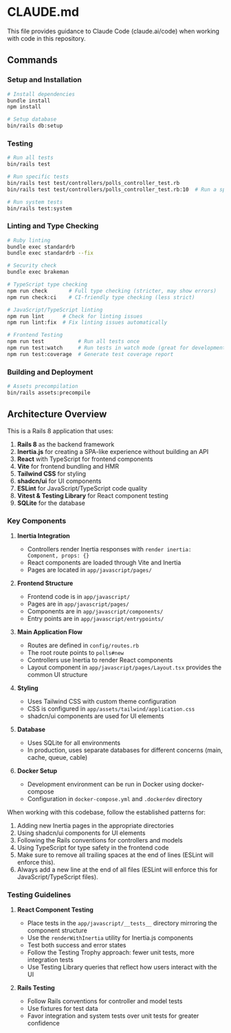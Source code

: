 # CLAUDE.md

This file provides guidance to Claude Code (claude.ai/code) when working with code in this repository.

## Commands

### Setup and Installation

```bash
# Install dependencies
bundle install
npm install

# Setup database
bin/rails db:setup
```

### Testing

```bash
# Run all tests
bin/rails test

# Run specific tests
bin/rails test test/controllers/polls_controller_test.rb
bin/rails test test/controllers/polls_controller_test.rb:10  # Run a specific test line

# Run system tests
bin/rails test:system
```

### Linting and Type Checking

```bash
# Ruby linting
bundle exec standardrb
bundle exec standardrb --fix

# Security check
bundle exec brakeman

# TypeScript type checking
npm run check       # Full type checking (stricter, may show errors)
npm run check:ci    # CI-friendly type checking (less strict)

# JavaScript/TypeScript linting
npm run lint      # Check for linting issues
npm run lint:fix  # Fix linting issues automatically

# Frontend Testing
npm run test           # Run all tests once
npm run test:watch     # Run tests in watch mode (great for development)
npm run test:coverage  # Generate test coverage report
```

### Building and Deployment

```bash
# Assets precompilation
bin/rails assets:precompile
```

## Architecture Overview

This is a Rails 8 application that uses:

1. **Rails 8** as the backend framework
2. **Inertia.js** for creating a SPA-like experience without building an API
3. **React** with TypeScript for frontend components
4. **Vite** for frontend bundling and HMR
5. **Tailwind CSS** for styling
6. **shadcn/ui** for UI components
7. **ESLint** for JavaScript/TypeScript code quality
8. **Vitest & Testing Library** for React component testing
9. **SQLite** for the database

### Key Components

1. **Inertia Integration**
   - Controllers render Inertia responses with `render inertia: Component, props: {}`
   - React components are loaded through Vite and Inertia
   - Pages are located in `app/javascript/pages/`

2. **Frontend Structure**
   - Frontend code is in `app/javascript/`
   - Pages are in `app/javascript/pages/`
   - Components are in `app/javascript/components/`
   - Entry points are in `app/javascript/entrypoints/`

3. **Main Application Flow**
   - Routes are defined in `config/routes.rb`
   - The root route points to `polls#new`
   - Controllers use Inertia to render React components
   - Layout component in `app/javascript/pages/Layout.tsx` provides the common UI structure

4. **Styling**
   - Uses Tailwind CSS with custom theme configuration
   - CSS is configured in `app/assets/tailwind/application.css`
   - shadcn/ui components are used for UI elements

5. **Database**
   - Uses SQLite for all environments
   - In production, uses separate databases for different concerns (main, cache, queue, cable)

6. **Docker Setup**
   - Development environment can be run in Docker using docker-compose
   - Configuration in `docker-compose.yml` and `.dockerdev` directory

When working with this codebase, follow the established patterns for:
1. Adding new Inertia pages in the appropriate directories
2. Using shadcn/ui components for UI elements
3. Following the Rails conventions for controllers and models
4. Using TypeScript for type safety in the frontend code
5. Make sure to remove all trailing spaces at the end of lines (ESLint will enforce this).
6. Always add a new line at the end of all files (ESLint will enforce this for JavaScript/TypeScript files).

### Testing Guidelines

1. **React Component Testing**
   - Place tests in the `app/javascript/__tests__` directory mirroring the component structure
   - Use the `renderWithInertia` utility for Inertia.js components
   - Test both success and error states
   - Follow the Testing Trophy approach: fewer unit tests, more integration tests
   - Use Testing Library queries that reflect how users interact with the UI

2. **Rails Testing**
   - Follow Rails conventions for controller and model tests
   - Use fixtures for test data
   - Favor integration and system tests over unit tests for greater confidence